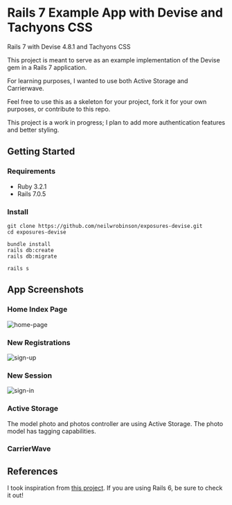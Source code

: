 # Rails 7 Example App with Devise and Tachyons CSS
Rails 7 with Devise 4.8.1 and Tachyons CSS

This project is meant to serve as an example implementation of the Devise gem in a Rails 7 application. 

For learning purposes, I wanted to use both Active Storage and Carrierwave. 

Feel free to use this as a skeleton for your project, fork it for your own purposes, or contribute to this repo.

This project is a work in progress; I plan to add more authentication features and better styling.

## Getting Started

### Requirements
- Ruby 3.2.1
- Rails 7.0.5

### Install

```
git clone https://github.com/neilwrobinson/exposures-devise.git
cd exposures-devise

bundle install
rails db:create
rails db:migrate

rails s
```

## App Screenshots

### Home Index Page
![home-page](/media/2022-06-08-150451_1600x900_scrot.png)

### New Registrations

![sign-up](/media/2022-06-08-150511_1600x900_scrot.png)

### New Session

![sign-in](/media/2022-06-08-150325_1600x900_scrot.png)

### Active Storage

The model photo and photos controller are using Active Storage. The photo model has tagging capabilities.

### CarrierWave



## References

I took inspiration from [this project](https://github.com/imhta/rails_6_devise_example). If you are using Rails 6, be sure to check it out!